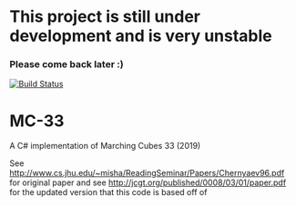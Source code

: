 # This project is still under development and is very unstable
### Please come back later :)

[![Build Status](https://travis-ci.org/Joeoc2001/MC-33.svg?branch=master)](https://travis-ci.org/Joeoc2001/MC-33)

# MC-33
A C# implementation of Marching Cubes 33 (2019)

See http://www.cs.jhu.edu/~misha/ReadingSeminar/Papers/Chernyaev96.pdf for original paper
and see http://jcgt.org/published/0008/03/01/paper.pdf for the updated version that this code is based off of
